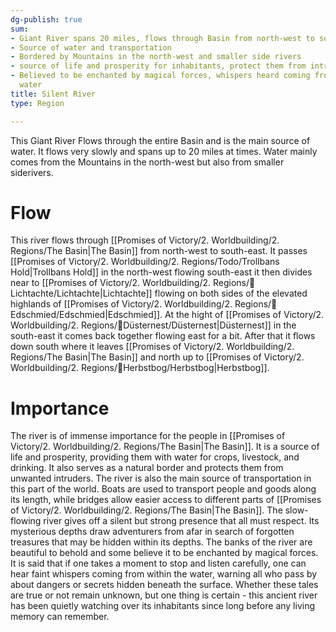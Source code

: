 ```yaml
---
dg-publish: true
sum:
- Giant River spans 20 miles, flows through Basin from north-west to south-east
- Source of water and transportation
- Bordered by Mountains in the north-west and smaller side rivers
- source of life and prosperity for inhabitants, protect them from intruders
- Believed to be enchanted by magical forces, whispers heard coming from within the
  water
title: Silent River
type: Region

---
```







This Giant River Flows through the entire Basin and is the main source of water. It flows very slowly and spans up to 20 miles at times. Water mainly comes from the Mountains in the north-west but also from smaller siderivers.

# Flow
This river flows through [[Promises of Victory/2. Worldbuilding/2. Regions/The Basin\|The Basin]] from north-west to south-east. It passes [[Promises of Victory/2. Worldbuilding/2. Regions/Todo/Trollbans Hold\|Trollbans Hold]] in the north-west flowing south-east it then divides near to [[Promises of Victory/2. Worldbuilding/2. Regions/🏰Lichtachte/Lichtachte\|Lichtachte]] flowing on both sides of the elevated highlands of [[Promises of Victory/2. Worldbuilding/2. Regions/🏰Edschmied/Edschmied\|Edschmied]].
At the hight of [[Promises of Victory/2. Worldbuilding/2. Regions/🏰Düsternest/Düsternest\|Düsternest]] in the south-east it comes back together flowing east for a bit. After that it flows down south where it leaves [[Promises of Victory/2. Worldbuilding/2. Regions/The Basin\|The Basin]] and north up to [[Promises of Victory/2. Worldbuilding/2. Regions/🏰Herbstbog/Herbstbog\|Herbstbog]]. 

# Importance
The river is of immense importance for the people in [[Promises of Victory/2. Worldbuilding/2. Regions/The Basin\|The Basin]]. It is a source of life and prosperity, providing them with water for crops, livestock, and drinking. It also serves as a natural border and protects them from unwanted intruders. The river is also the main source of transportation in this part of the world. Boats are used to transport people and goods along its length, while bridges allow easier access to different parts of [[Promises of Victory/2. Worldbuilding/2. Regions/The Basin\|The Basin]].
The slow-flowing river gives off a silent but strong presence that all must respect. Its mysterious depths draw adventurers from afar in search of forgotten treasures that may be hidden within its depths.
The banks of the river are beautiful to behold and some believe it to be enchanted by magical forces. It is said that if one takes a moment to stop and listen carefully, one can hear faint whispers coming from within the water, warning all who pass by about dangers or secrets hidden beneath the surface. 
Whether these tales are true or not remain unknown, but one thing is certain - this ancient river has been quietly watching over its inhabitants since long before any living memory can remember. 